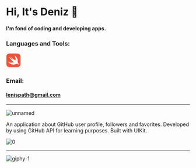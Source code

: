 # Hi, It's Deniz 🐉

####  I'm fond of coding and developing apps.

<h3 align="left">Languages and Tools:</h3>
<p align="left"> <a href="https://developer.apple.com/swift/" target="_blank" rel="noreferrer"> <img src="https://raw.githubusercontent.com/devicons/devicon/master/icons/swift/swift-original.svg" alt="swift" width="40" height="40"/> </a> </p>

### Email:
#### lenispath@gmail.com
---------------------------------------------------------------------------- 


![unnamed](https://github.com/DDilbilir0700/GHFollowers/assets/136610570/17fc9f3e-b9a3-4e29-a21d-788f81311f5c)

An application about GitHub user profile, followers and favorites. Developed by using GitHub API for learning purposes. Built with UIKit.

![0](https://github.com/DDilbilir0700/GHFollowers/assets/136610570/91d922d4-9463-477e-a747-663e3e33c727)

----------------------------------------------------------------------------
![giphy-1](https://github.com/DDilbilir0700/DDilbilir0700/assets/136610570/e7c3b5f5-ad24-4e1d-bc07-8b1553b4c888)


